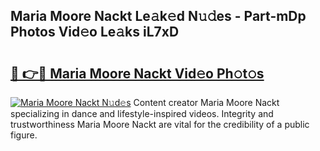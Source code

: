 ## Maria Moore Nackt Le𝚊k𝚎d N𝚞𝚍es - Part-mDp Photos Vid𝚎o Le𝚊ks iL7xD

# <h2><a href="http://fb7xpj7.evod.top/?m=Maria+Moore+Nackt">🔗 👉🔴 Maria Moore Nackt Vid𝚎o Ph𝚘t𝚘s</a></h2>

[![Maria Moore Nackt N𝚞d𝚎s](https://i.imgur.com/8V9OHl7.gif)](http://fb7xpj7.evod.top/?m=Maria+Moore+Nackt)
Content creator Maria Moore Nackt specializing in dance and lifestyle-inspired videos. Integrity and trustworthiness Maria Moore Nackt are vital for the credibility of a public figure. 
